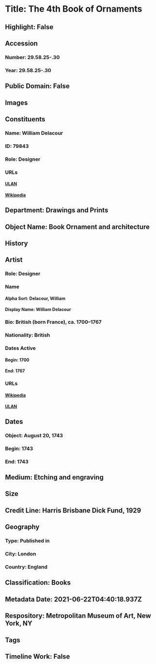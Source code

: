 # Title: The 4th Book of Ornaments
## Highlight: False
## Accession
### Number: 29.58.25-.30
### Year: 29.58.25-.30
## Public Domain: False
## Images
## Constituents
### Name: William Delacour
### ID: 79843
### Role: Designer
### URLs
#### [ULAN](http://vocab.getty.edu/page/ulan/500003360)
#### [Wikipedia](https://www.wikidata.org/wiki/Q15431709)
## Department: Drawings and Prints
## Object Name: Book Ornament and architecture
## History
## Artist
### Role: Designer
### Name
#### Alpha Sort: Delacour, William
#### Display Name: William Delacour
### Bio: British (born France), ca. 1700–1767
### Nationality: British
### Dates Active
#### Begin: 1700
#### End: 1767
### URLs
#### [Wikipedia](https://www.wikidata.org/wiki/Q15431709)
#### [ULAN](http://vocab.getty.edu/page/ulan/500003360)
## Dates
### Object: August 20, 1743
### Begin: 1743
### End: 1743
## Medium: Etching and engraving
## Size
## Credit Line: Harris Brisbane Dick Fund, 1929
## Geography
### Type: Published in
### City: London
### Country: England
## Classification: Books
## Metadata Date: 2021-06-22T04:40:18.937Z
## Respository: Metropolitan Museum of Art, New York, NY
## Tags
## Timeline Work: False